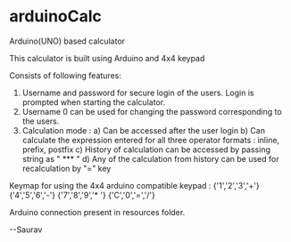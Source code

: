# arduinoCalc
Arduino(UNO) based calculator 

This calculator is built using Arduino and 4x4 keypad 

Consists of following features: 

1) Username and password for secure login of the users. Login is prompted when starting the calculator.
2) Username 0 can be used for changing the password corresponding to the users.
3) Calculation mode :
  a) Can be accessed after the user login 
  b) Can calculate the expression entered for all three operator formats : inline, prefix, postfix
  c) History of calculation can be accessed by passing string as " *** "
  d) Any of the calculation from history can be used for recalculation by "=" key
                      
Keymap for using the 4x4 arduino compatible keypad :  {'1','2','3','+'}
                                                      {'4','5','6','-'}
                                                      {'7','8','9','* '}
                                                      {'C','0','=','/'}
                                                      
Arduino connection present in resources folder.

--Saurav 

  


                      
